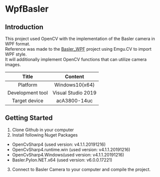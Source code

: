 # WpfBasler

## Introduction
This project used OpenCV with the implementation of the Basler camera in WPF format.<br>
Reference was made to the [Basler_WPF](https://github.com/cesar-vargas88/Basler_WPF) project using Emgu.CV to import WPF style.<br>
It will additionally implement OpenCV functions that can utilize camera images.

|Title|Content|
|:--:|:--:|
|Platform|Windows10(x64)|
|Development tool|Visual Studio 2019|
|Target device| acA3800-14uc|

## Getting Started
1. Clone Github in your computer
2. Install following Nuget Packages
  - OpenCvSharp4 (used version: v4.1.1.20191216)
  - OpenCvSharp4.runtime.win (used version: v4.1.1.20191216)
  - OpenCvSharp4.Windows(used version: v4.1.1.20191216)
  - Basler.Pylon.NET.x64 (used version: v6.0.0.17221)
3. Connect to Basler Camera to your computer and compile the project.
